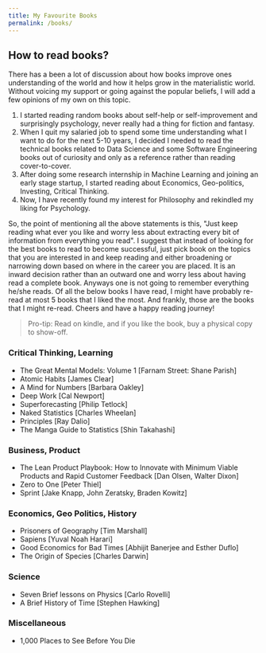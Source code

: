 ```yaml
---
title: My Favourite Books
permalink: /books/
---
```


## How to read books?
There has a been a lot of discussion about how books improve ones understanding of the world and how it helps grow in the materialistic world. Without voicing my support or going against the popular beliefs, I will add a few opinions of my own on this topic.

1. I started reading random books about self-help or self-improvement and surprisingly psychology, never really had a thing for fiction and fantasy.
2. When I quit my salaried job to spend some time understanding what I want to do for the next 5-10 years, I decided I needed to read the technical books related to Data Science and some Software Engineering books out of curiosity and only as a reference rather than reading cover-to-cover.
3. After doing some research internship in Machine Learning and joining an early stage startup, I started reading about Economics, Geo-politics, Investing, Critical Thinking.
4. Now, I have recently found my interest for Philosophy and rekindled my liking for Psychology.

So, the point of mentioning all the above statements is this, "Just keep reading what ever you like and worry less about extracting every bit of information from everything you read". I suggest that instead of looking for the best books to read to become successful, just pick book on the topics that you are interested in and keep reading and either broadening or narrowing down based on where in the career you are placed. It is an inward decision rather than an outward one and worry less about having read a complete book. Anyways one is not going to remember everything he/she reads. Of all the below books I have read, I might have probably re-read at most 5 books that I liked the most. And frankly, those are the books that I might re-read. Cheers and have a happy reading journey!

> Pro-tip: Read on kindle, and if you like the book, buy a physical copy to show-off.

### Critical Thinking, Learning
- The Great Mental Models: Volume 1
	[Farnam Street: Shane Parish]
- Atomic Habits
	[James Clear]
- A Mind for Numbers
	[Barbara Oakley]
- Deep Work
	[Cal Newport]
- Superforecasting
  [Philip Tetlock]
- Naked Statistics
  [Charles Wheelan]
- Principles
	[Ray Dalio]
- The Manga Guide to Statistics
	[Shin Takahashi]

### Business, Product
- The Lean Product Playbook: How to Innovate with Minimum Viable Products and Rapid Customer Feedback
	[Dan Olsen, Walter Dixon]
- Zero to One
	[Peter Thiel]
- Sprint
	[Jake Knapp, John Zeratsky, Braden Kowitz]

### Economics, Geo Politics, History
- Prisoners of Geography
	[Tim Marshall]
- Sapiens
	[Yuval Noah Harari]
- Good Economics for Bad Times
  [Abhijit Banerjee and Esther Duflo]
- The Origin of Species
  [Charles Darwin]

### Science
- Seven Brief lessons on Physics
  [Carlo Rovelli]
- A Brief History of Time
  [Stephen Hawking]

### Miscellaneous
- 1,000 Places to See Before You Die
